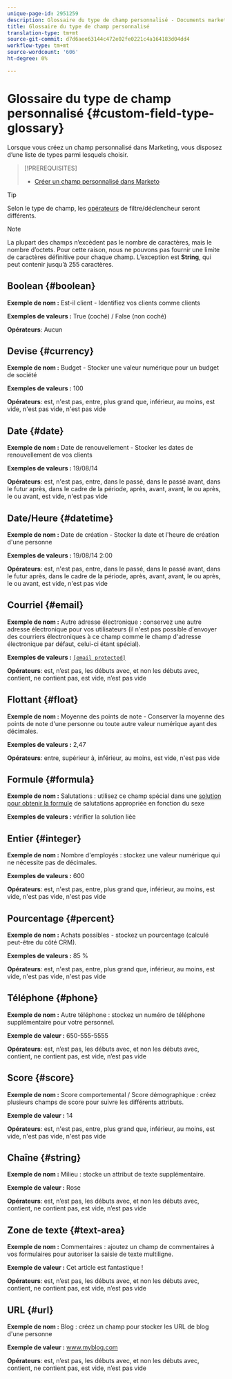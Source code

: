 ```yaml
---
unique-page-id: 2951259
description: Glossaire du type de champ personnalisé - Documents marketing - Documentation du produit
title: Glossaire du type de champ personnalisé
translation-type: tm+mt
source-git-commit: d7d6aee63144c472e02fe0221c4a164183d04dd4
workflow-type: tm+mt
source-wordcount: '606'
ht-degree: 0%

---
```



# Glossaire du type de champ personnalisé {#custom-field-type-glossary}

Lorsque vous créez un champ personnalisé dans Marketing, vous disposez d’une liste de types parmi lesquels choisir.

>[!PREREQUISITES]
>
>* [Créer un champ personnalisé dans Marketo](create-a-custom-field-in-marketo.md)

>



>[!TIP]
>
>Selon le type de champ, les [opérateurs](https://docs.marketo.com/display/public/DOCS/Smart+List+Filter+Operators+Glossary) de filtre/déclencheur seront différents.

>[!NOTE]
>
>La plupart des champs n’excèdent pas le nombre de caractères, mais le nombre d’octets. Pour cette raison, nous ne pouvons pas fournir une limite de caractères définitive pour chaque champ. L’exception est **String**, qui peut contenir jusqu’à 255 caractères.

## Boolean {#boolean}

**Exemple de nom :** Est-il client - Identifiez vos clients comme clients

**Exemples de valeurs :** True (coché) / False (non coché)

**Opérateurs**: Aucun

## Devise {#currency}

**Exemple de nom :** Budget - Stocker une valeur numérique pour un budget de société

**Exemples de valeurs :** 100

**Opérateurs**: est, n&#39;est pas, entre, plus grand que, inférieur, au moins, est vide, n&#39;est pas vide, n&#39;est pas vide

## Date {#date}

**Exemple de nom :** Date de renouvellement - Stocker les dates de renouvellement de vos clients

**Exemples de valeurs :** 19/08/14

**Opérateurs**: est, n&#39;est pas, entre, dans le passé, dans le passé avant, dans le futur après, dans le cadre de la période, après, avant, avant, le ou après, le ou avant, est vide, n&#39;est pas vide

## Date/Heure {#datetime}

**Exemple de nom :** Date de création - Stocker la date et l&#39;heure de création d&#39;une personne

**Exemples de valeurs :** 19/08/14 2:00

**Opérateurs**: est, n&#39;est pas, entre, dans le passé, dans le passé avant, dans le futur après, dans le cadre de la période, après, avant, avant, le ou après, le ou avant, est vide, n&#39;est pas vide

## Courriel {#email}

**Exemple de nom :** Autre adresse électronique : conservez une autre adresse électronique pour vos utilisateurs (il n&#39;est pas possible d&#39;envoyer des courriers électroniques à ce champ comme le champ d&#39;adresse électronique par défaut, celui-ci étant spécial).

**Exemples de valeurs :** [`[email protected]`](http://docs.marketo.com/cdn-cgi/l/email-protection#335d525e5673505c5e43525d4a1d505c5e)

**Opérateurs**: est, n’est pas, les débuts avec, et non les débuts avec, contient, ne contient pas, est vide, n’est pas vide

## Flottant {#float}

**Exemple de nom :** Moyenne des points de note - Conserver la moyenne des points de note d&#39;une personne ou toute autre valeur numérique ayant des décimales.

**Exemples de valeurs :** 2,47

**Opérateurs**: entre, supérieur à, inférieur, au moins, est vide, n&#39;est pas vide

## Formule {#formula}

**Exemple de nom :** Salutations : utilisez ce champ spécial dans une [solution pour obtenir la formule](create-and-use-a-concatenated-string-formula-field.md) de salutations appropriée en fonction du sexe

**Exemples de valeurs :** vérifier la solution liée

## Entier {#integer}

**Exemple de nom :** Nombre d&#39;employés : stockez une valeur numérique qui ne nécessite pas de décimales.

**Exemples de valeurs :** 600

**Opérateurs**: est, n&#39;est pas, entre, plus grand que, inférieur, au moins, est vide, n&#39;est pas vide, n&#39;est pas vide

## Pourcentage {#percent}

**Exemple de nom :** Achats possibles - stockez un pourcentage (calculé peut-être du côté CRM).

**Exemples de valeurs :** 85 %

**Opérateurs**: est, n&#39;est pas, entre, plus grand que, inférieur, au moins, est vide, n&#39;est pas vide, n&#39;est pas vide

## Téléphone {#phone}

**Exemple de nom :** Autre téléphone : stockez un numéro de téléphone supplémentaire pour votre personnel.

**Exemple de valeur :** 650-555-5555

**Opérateurs**: est, n’est pas, les débuts avec, et non les débuts avec, contient, ne contient pas, est vide, n’est pas vide

## Score {#score}

**Exemple de nom :** Score comportemental / Score démographique : créez plusieurs champs de score pour suivre les différents attributs.

**Exemple de valeur :** 14

**Opérateurs**: est, n&#39;est pas, entre, plus grand que, inférieur, au moins, est vide, n&#39;est pas vide, n&#39;est pas vide

## Chaîne {#string}

**Exemple de nom :** Milieu : stocke un attribut de texte supplémentaire.

**Exemple de valeur :** Rose

**Opérateurs**: est, n’est pas, les débuts avec, et non les débuts avec, contient, ne contient pas, est vide, n’est pas vide

## Zone de texte {#text-area}

**Exemple de nom :** Commentaires : ajoutez un champ de commentaires à vos formulaires pour autoriser la saisie de texte multiligne.

**Exemple de valeur :** Cet article est fantastique !

**Opérateurs**: est, n’est pas, les débuts avec, et non les débuts avec, contient, ne contient pas, est vide, n’est pas vide

## URL {#url}

**Exemple de nom :** Blog : créez un champ pour stocker les URL de blog d&#39;une personne

**Exemple de valeur :** www.myblog.com

**Opérateurs**: est, n’est pas, les débuts avec, et non les débuts avec, contient, ne contient pas, est vide, n’est pas vide
